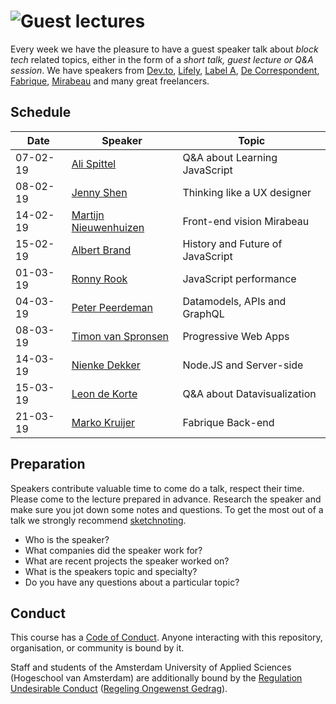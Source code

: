 # ![Guest lectures][banner-guests]

Every week we have the pleasure to have a guest speaker talk about _block tech_ related topics, either in the form of a _short talk, guest lecture or Q&A session_. We have speakers from [Dev.to][dev.to], [Lifely][lifely], [Label A][labela], [De Correspondent][correspondent], [Fabrique][fabrique], [Mirabeau][mirabeau] and many great freelancers.

## Schedule

| Date     | Speaker                      | Topic                                           |
| -------- | -------------                |   --------------------------------------------- |
| 07-02-19 | [Ali Spittel][speaker-ali]   | Q&A about Learning JavaScript                   |
| 08-02-19 | [Jenny Shen][speaker-jenny]  | Thinking like a UX designer                     |
| 14-02-19 | [Martijn Nieuwenhuizen][speaker-martijn]  | Front-end vision Mirabeau          |
| 15-02-19 | [Albert Brand][speaker-albert]  | History and Future of JavaScript             |
| 01-03-19 | [Ronny Rook][speaker-ronny]  | JavaScript performance                          |
| 04-03-19 | [Peter Peerdeman][speaker-peter]  | Datamodels, APIs and GraphQL               |
| 08-03-19 | [Timon van Spronsen][speaker-timon]  | Progressive Web Apps                    |
| 14-03-19 | [Nienke Dekker][speaker-nienke]  | Node.JS and Server-side                     |
| 15-03-19 | [Leon de Korte][speaker-leon]  | Q&A about Datavisualization                   |
| 21-03-19 | [Marko Kruijer][speaker-marko]  |   Fabrique Back-end                          |

## Preparation

Speakers contribute valuable time to come do a talk, respect their time. Please come to the lecture prepared in advance. Research the speaker and make sure you jot down some notes and questions. To get the most out of a talk we strongly recommend [sketchnoting][sketch].

* Who is the speaker?
* What companies did the speaker work for?
* What are recent projects the speaker worked on?
* What is the speakers topic and specialty?
* Do you have any questions about a particular topic?

## Conduct

This course has a [Code of Conduct][coc].  Anyone interacting with this
repository, organisation, or community is bound by it.

Staff and students of the Amsterdam University of Applied Sciences (Hogeschool
van Amsterdam) are additionally bound by the [Regulation Undesirable
Conduct][ruc] ([Regeling Ongewenst Gedrag][rog]).

[speaker-ali]: https://www.alispit.tel/#/
[speaker-jenny]: https://jennyshen.com/
[speaker-martijn]: http://www.martijnnieuwenhuizen.nl/
[speaker-albert]: https://twitter.com/al_bert_brand
[speaker-ronny]: https://www.labela.nl/team
[speaker-peter]: https://peterpeerdeman.nl/
[speaker-timon]: https://timonvanspronsen.nl/
[speaker-nienke]: https://nienkedekker.com/
[speaker-leon]: http://leondekorte.nl/
[speaker-marko]: https://www.fabrique.nl/onze-mensen/

[banner-guests]: https://cmda-bt.github.io/pt-course-18-19/assets/banner-guests.svg
[sketch]: https://www.smashingmagazine.com/2014/11/how-to-get-started-with-sketchnotes/
[coc]: code-of-conduct.md
[ruc]: https://www.amsterdamuas.com/practical-matters/algemeen/hva-breed/juridische-zaken/legal-affairs/regulation-undesirable-conduct/regulation-undesirable-conduct.html#anker-3-complaints-authority
[rog]: https://www.hva.nl/praktisch/algemeen/hva-breed/juridische-zaken/loket-beroep-bezwaar-en-klacht/regeling-ongewenst-gedrag/regeling-ongewenst-gedrag.html?origin=gbS4rg%2FDTZuxQ6lGVF%2BN1A

[dev.to]: dev.to
[lifely]: https://lifely.nl/
[labela]: https://www.labela.nl/
[correspondent]: https://decorrespondent.nl
[fabrique]: https://www.fabrique.nl/
[mirabeau]: https://www.mirabeau.nl/